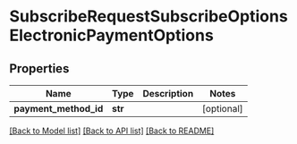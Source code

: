 # SubscribeRequestSubscribeOptionsElectronicPaymentOptions


## Properties
Name | Type | Description | Notes
------------ | ------------- | ------------- | -------------
**payment_method_id** | **str** |  | [optional] 

[[Back to Model list]](../README.md#documentation-for-models) [[Back to API list]](../README.md#documentation-for-api-endpoints) [[Back to README]](../README.md)


